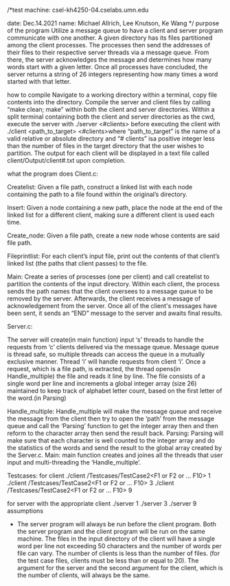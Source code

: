 /*test machine: csel-kh4250-04.cselabs.umn.edu

date: Dec.14.2021
name: Michael Allrich, Lee Knutson, Ke Wang */
purpose of the program
Utilize a message queue to have a client and server program communicate with one another. A given directory has its files partitioned among the client processes. The processes then send the addresses of their files to their respective server threads via a message queue. From there, the server acknowledges the message and determines how many words start with a given letter. Once all processes have concluded, the server returns a string of 26 integers representing how many times a word started with that letter.

how to compile
Navigate to a working directory within a terminal, copy file contents into the directory. Compile the server and client files by calling “make clean; make” within both the client and server directories. Within a split terminal containing both the client and server directories as the cwd, execute the server with ./server <#clients> before executing the client with ./client <path_to_target> <#clients>where “path_to_target” is the name of a valid relative or absolute directory and “# clients” isa positive integer less than the number of files in the target directory that the user wishes to partition. The output for each client will be displayed in a text file called client/Output/client#.txt upon completion.

what the program does
Client.c:

Createlist: Given a file path, construct a linked list with each node containing the path to a file found within the original’s directory.

Insert: Given a node containing a new path, place the node at the end of the linked list for a different client, making sure a different client is used each time.

Create_node: Given a file path, create a new node whose contents are said file path.

Fileprintlist: For each client’s input file, print out the contents of that client’s linked list (the paths that client passes) to the file.

Main: Create a series of processes (one per client) and call createlist to partition the contents of the input directory. Within each client, the process sends the path names that the client oversees to a message queue to be removed by the server. Afterwards, the client receives a message of acknowledgement from the server. Once all of the client's messages have been sent, it sends an “END” message to the server and awaits final results.

Server.c:

The server will create(in main function) input ‘s’ threads to handle the requests from ‘c’ clients delivered via the message queue. Message queue is thread safe, so multiple threads can access the queue in a mutually exclusive manner. Thread ‘i’ will handle requests from client ‘i’. Once a request, which is a file path, is extracted, the thread opens(in Handle_multiple) the file and reads it line by line. The file consists of a single word per line and increments a global integer array (size 26) maintained to keep track of alphabet letter count, based on the first letter of the word.(in Parsing)

Handle_multiple: Handle_multiple will make the message queue and receive the message from the client then try to open the ‘path’ from the message queue and call the ‘Parsing’ function to get the integer array then and then reform to the character array then send the result back. Parsing: Parsing will make sure that each character is well counted to the integer array and do the statistics of the words and send the result to the global array created by the Server.c. Main: main function creates and joines all the threads that user input and multi-threading the ‘Handle_multiple’.

Testcases:
for client
./client <path from home dir to testcase folder>/Testcases/TestCase2<F1 or F2 or ... F10> 1
./client <path from home dir to testcase folder>/Testcases/TestCase2<F1 or F2 or ... F10> 3
./client <path from home dir to testcase folder>/Testcases/TestCase2<F1 or F2 or ... F10> 9

for server with the appropriate client
./server 1
./server 3
./server 9
assumptions
- The server program will always be run before the client program.
Both the server program and the client program will be run on the same machine.
The files in the input directory of the client will have a single word per line not exceeding 50 characters and the number of words per file can vary.
The number of clients is less than the number of files. (for the test case files, clients must be less than or equal to 20).
The argument for the server and the second argument for the client, which is the number of clients, will always be the same.
